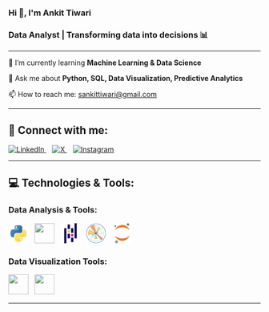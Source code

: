 ### **Hi 👋, I'm Ankit Tiwari**

### **Data Analyst | Transforming data into decisions 📊**

---

🌱 I’m currently learning **Machine Learning & Data Science**  

💬 Ask me about **Python, SQL, Data Visualization, Predictive Analytics**  

📫 How to reach me: [sankittiwari@gmail.com](mailto:sankittiwari@gmail.com)

---

## 🚀 Connect with me:

<p> <a href="https://linkedin.com/in/your-linkedin" target="_blank"> <img src="https://raw.githubusercontent.com/rahuldkjain/github-profile-readme-generator/master/src/images/icons/Social/linked-in-alt.svg" alt="LinkedIn" width="30" height="30" /> </a>&nbsp;&nbsp; <a href="https://x.com/your-twitter" target="_blank"> <img src="https://raw.githubusercontent.com/rahuldkjain/github-profile-readme-generator/master/src/images/icons/Social/twitter.svg" alt="X" width="30" height="30" /> </a>&nbsp;&nbsp; <a href="https://instagram.com/your-instagram" target="_blank"> <img src="https://raw.githubusercontent.com/rahuldkjain/github-profile-readme-generator/master/src/images/icons/Social/instagram.svg" alt="Instagram" width="30" height="30" /> </a> </p>

---

## 💻 Technologies & Tools:

### Data Analysis & Tools:
<p>
  <img src="https://raw.githubusercontent.com/devicons/devicon/master/icons/python/python-original.svg" alt="Python" width="40" height="40"/>&nbsp;&nbsp;
  <img src="https://raw.githubusercontent.com/devicons/devicon/master/icons/sql/sql-original-wordmark.svg" width="40" height="40"/>&nbsp;&nbsp;
  <img src="https://raw.githubusercontent.com/devicons/devicon/master/icons/pandas/pandas-original.svg" width="40" height="40"/>&nbsp;&nbsp;
  <img src="https://raw.githubusercontent.com/devicons/devicon/master/icons/matplotlib/matplotlib-original.svg" width="40" height="40"/>&nbsp;&nbsp;
  <img src="https://raw.githubusercontent.com/devicons/devicon/master/icons/jupyter/jupyter-original.svg" width="40" height="40"/>&nbsp;&nbsp;
</p>

### Data Visualization Tools:
<p>
  <img src="https://raw.githubusercontent.com/devicons/devicon/master/icons/tableau/tableau-original-wordmark.svg" width="40" height="40"/>&nbsp;&nbsp;
  <img src="https://raw.githubusercontent.com/devicons/devicon/master/icons/powerbi/powerbi-original-wordmark.svg" width="40" height="40"/>&nbsp;&nbsp;
</p>

---
